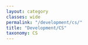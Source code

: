 ```yaml
---
layout: category
classes: wide
permalink: "/development/cs/"
title: "Development/CS"
taxonomy: CS
---
```

